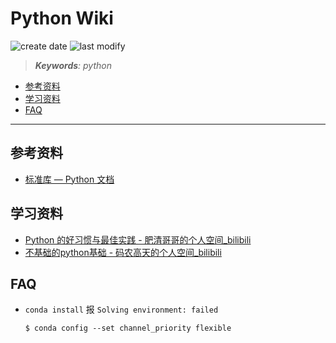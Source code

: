 Python Wiki
===
<!--START_SECTION:badge-->
![create date](https://img.shields.io/static/v1?label=create%20date&message=2025-08-xx&label_color=gray&color=lightsteelblue&style=flat-square)
![last modify](https://img.shields.io/static/v1?label=last%20modify&message=2025-08-03%2022%3A42%3A16&label_color=gray&color=thistle&style=flat-square)
<!--END_SECTION:badge-->
<!--info
top: false
draft: false
hidden: true
level: 99
tags: []
-->

> ***Keywords**: python*

<!--START_SECTION:paper_title-->
<!--END_SECTION:paper_title-->

<!--START_SECTION:toc-->
- [参考资料](#参考资料)
- [学习资料](#学习资料)
- [FAQ](#faq)
<!--END_SECTION:toc-->

---

## 参考资料

- [标准库 — Python 文档](https://docs.python.org/zh-cn/3/library/index.html)

## 学习资料
- [Python 的好习惯与最佳实践 - 肥清哥哥的个人空间_bilibili](https://space.bilibili.com/374243420/channel/collectiondetail?sid=422655)
- [不基础的python基础 - 码农高天的个人空间_bilibili](https://space.bilibili.com/245645656/channel/collectiondetail?sid=346060)


## FAQ

- `conda install` 报 `Solving environment: failed`
    ```shell
    $ conda config --set channel_priority flexible
    ```